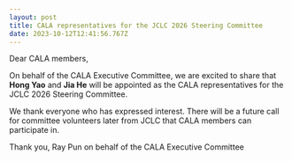 ```yaml
---
layout: post
title: CALA representatives for the JCLC 2026 Steering Committee
date: 2023-10-12T12:41:56.767Z
---
```

Dear CALA members,

On behalf of the CALA Executive Committee, we are excited to share that **Hong Yao** and **Jia He** will be appointed as the CALA representatives for the JCLC 2026 Steering Committee. 

We thank everyone who has expressed interest. There will be a future call for committee volunteers later from JCLC that CALA members can participate in.

Thank you,
Ray Pun on behalf of the CALA Executive Committee